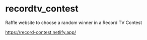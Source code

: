 # recordtv_contest

Raffle website to choose a random winner in a Record TV Contest

https://record-contest.netlify.app/
